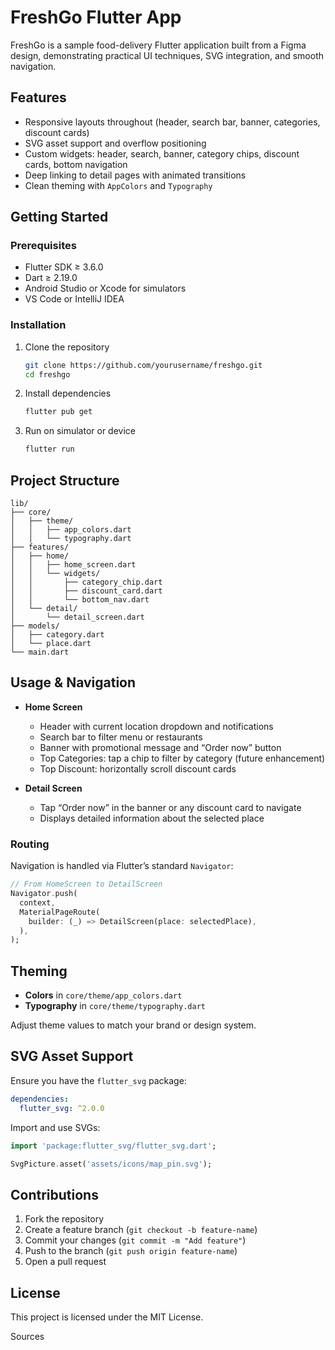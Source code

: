 # FreshGo Flutter App

FreshGo is a sample food-delivery Flutter application built from a Figma design, demonstrating practical UI techniques, SVG integration, and smooth navigation.

## Features

- Responsive layouts throughout (header, search bar, banner, categories, discount cards)  
- SVG asset support and overflow positioning  
- Custom widgets: header, search, banner, category chips, discount cards, bottom navigation  
- Deep linking to detail pages with animated transitions  
- Clean theming with `AppColors` and `Typography`  

## Getting Started

### Prerequisites

- Flutter SDK ≥ 3.6.0  
- Dart ≥ 2.19.0  
- Android Studio or Xcode for simulators  
- VS Code or IntelliJ IDEA  

### Installation

1. Clone the repository  
   ```bash
   git clone https://github.com/yourusername/freshgo.git
   cd freshgo
   ```

2. Install dependencies  
   ```bash
   flutter pub get
   ```

3. Run on simulator or device  
   ```bash
   flutter run
   ```

## Project Structure

```
lib/
├── core/
│   ├── theme/
│   │   ├── app_colors.dart
│   │   └── typography.dart
├── features/
│   ├── home/
│   │   ├── home_screen.dart
│   │   └── widgets/
│   │       ├── category_chip.dart
│   │       ├── discount_card.dart
│   │       └── bottom_nav.dart
│   └── detail/
│       └── detail_screen.dart
├── models/
│   ├── category.dart
│   └── place.dart
└── main.dart
```

## Usage & Navigation

- **Home Screen**  
  - Header with current location dropdown and notifications  
  - Search bar to filter menu or restaurants  
  - Banner with promotional message and “Order now” button  
  - Top Categories: tap a chip to filter by category (future enhancement)  
  - Top Discount: horizontally scroll discount cards  

- **Detail Screen**  
  - Tap “Order now” in the banner or any discount card to navigate  
  - Displays detailed information about the selected place  

### Routing

Navigation is handled via Flutter’s standard `Navigator`:

```dart
// From HomeScreen to DetailScreen
Navigator.push(
  context,
  MaterialPageRoute(
    builder: (_) => DetailScreen(place: selectedPlace),
  ),
);
```

## Theming

- **Colors** in `core/theme/app_colors.dart`  
- **Typography** in `core/theme/typography.dart`  

Adjust theme values to match your brand or design system.

## SVG Asset Support

Ensure you have the `flutter_svg` package:

```yaml
dependencies:
  flutter_svg: ^2.0.0
```

Import and use SVGs:

```dart
import 'package:flutter_svg/flutter_svg.dart';

SvgPicture.asset('assets/icons/map_pin.svg');
```

## Contributions

1. Fork the repository  
2. Create a feature branch (`git checkout -b feature-name`)  
3. Commit your changes (`git commit -m "Add feature"`)  
4. Push to the branch (`git push origin feature-name`)  
5. Open a pull request  

## License

This project is licensed under the MIT License.

Sources
